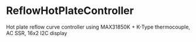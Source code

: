 # ReflowHotPlateController
Hot plate reflow curve controller using MAX31850K + K-Type thermocouple, AC SSR, 16x2 I2C display
